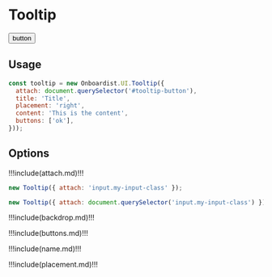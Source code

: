 # Tooltip

<div class="example">
  <button id="tooltip-button">button</button>
</div>

## Usage

```js
const tooltip = new Onboardist.UI.Tooltip({
  attach: document.querySelector('#tooltip-button'),
  title: 'Title',
  placement: 'right',
  content: 'This is the content',
  buttons: ['ok'],
}));
```

## Options

!!!include(attach.md)!!!

```js
new Tooltip({ attach: 'input.my-input-class' });

new Tooltip({ attach: document.querySelector('input.my-input-class') });
```

!!!include(backdrop.md)!!!

!!!include(buttons.md)!!!

!!!include(name.md)!!!

!!!include(placement.md)!!!

<!-- * *highlight:* outline the target element to draw attention to it.
  * Allowed options:
    * `true`: use default highlight
    * `'glow'`: surround element with a glowing border
    * `'border'`: surround element with a solid colored border -->

<script>
  const popperArgs = {
    placement: 'left',
    modifiers: {
      offset: {
        enabled: true,
        offset: '0,-50%r',
      },
    },
  };

  export default {
    props: ['slot-key'],
    data: () => ({
      destroyables: [],
    }),
    mounted() {
      this.destroyables.push(new Onboardist.UI.Tooltip({
        attach: document.querySelector('#tooltip-button'),
        title: 'Title',
        placement: 'right',
        content: 'This is the content',
        buttons: ['ok'],
      }));

    //   this.destroyables.push(new Onboardist.UI.Tooltip({
    //     attach: '#pulse',
    //     style: 'pulse',
    //     ...popperArgs,
    //   }));

    //   this.destroyables.push(new Onboardist.UI.Tooltip({
    //     attach: '#teardrop',
    //     style: 'teardrop',
    //     ...popperArgs,
    //   }));
    },
    destroyed() {
      this.destroyables.forEach(x => x.destroy());
    },
  }
</script>